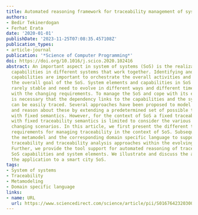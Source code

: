 ```yaml
---
title: Automated reasoning framework for traceability management of system of systems
authors:
- Bedir Tekinerdogan
- Ferhat Erata
date: '2020-01-01'
publishDate: '2023-11-25T07:08:35.457108Z'
publication_types:
- article-journal
publication: '*Science of Computer Programming*'
doi: https://doi.org/10.1016/j.scico.2020.102416
abstract: An important aspect in system of systems (SoS) is the realization of the
  capabilities in different systems that work together. Identifying and locating these
  capabilities are important to orchestrate the overall activities and hereby to achieve
  the overall goal of the SoS. System elements and capabilities in SoS however, are
  rarely stable and need to evolve in different ways and different times in accordance
  with the changing requirements. To manage the SoS and cope with its evolution it
  is necessary that the dependency links to the capabilities and the system elements
  can be easily traced. Several approaches have been proposed to model traceability
  and reason about these by extending a predetermined set of possible trace links
  with fixed semantics. However, for the context of SoS a fixed traceability model
  with fixed traceability semantics is limited to consider the various different and
  changing scenarios. In this article, we first present the different traceability
  requirements for managing traceability in the context of SoS. Subsequently, we present
  the metamodel and the corresponding domain specific language to support modeling
  traceability and traceability analysis approaches within the evolving SoS context.
  Further, we provide the tool support for automated reasoning of traceability of
  SoS capabilities and system elements. We illustrate and discuss the approach for
  the application to a smart city SoS.
tags:
- System of systems
- Traceability
- Metamodeling
- Domain specific language
links:
- name: URL
  url: https://www.sciencedirect.com/science/article/pii/S0167642320300277
---
```

